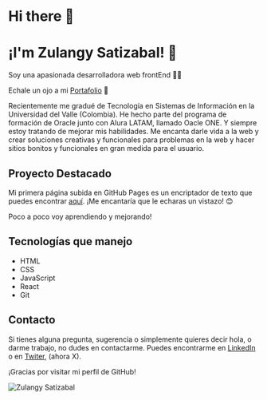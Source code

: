 # Hi there 👋

# ¡I'm Zulangy Satizabal! 🐼

Soy una apasionada desarrolladora web frontEnd 👩‍💻

Echale un ojo a mi [Portafolio](https://zulangysatizabal.github.io/MiPortafolio/) 📌

Recientemente me gradué de Tecnología en Sistemas de Información en la Universidad del Valle (Colombia). He hecho parte del programa de formación de Oracle junto con Alura LATAM, llamado Oacle ONE. Y siempre estoy tratando de mejorar mis habilidades. Me encanta darle vida a la web y crear soluciones creativas y funcionales para problemas en la web y hacer sitios bonitos y funcionales en gran medida para el usuario.

## Proyecto Destacado

Mi primera página subida en GitHub Pages es un encriptador de texto que puedes encontrar [aquí](https://zulangysatizabal.github.io/Encriptador-de-Texto/). ¡Me encantaría que le echaras un vistazo! 😊

Poco a poco voy aprendiendo y mejorando!

## Tecnologías que manejo

- HTML
- CSS
- JavaScript
- React
- Git

## Contacto

Si tienes alguna pregunta, sugerencia o simplemente quieres decir hola, o darme trabajo, no dudes en contactarme. Puedes encontrarme en [LinkedIn](https://www.linkedin.com/in/zulangy-satizabal/) o en [Twiter](https://twitter.com/ZulangySati), (ahora X).

¡Gracias por visitar mi perfil de GitHub!

![Zulangy Satizabal](https://avatars.githubusercontent.com/u/100803602?s=96&v=4  )
